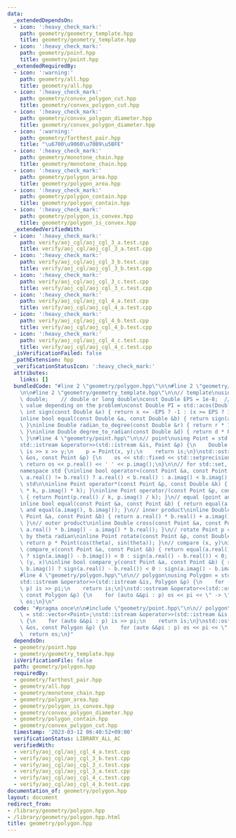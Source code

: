 ```yaml
---
data:
  _extendedDependsOn:
  - icon: ':heavy_check_mark:'
    path: geometry/geometry_template.hpp
    title: geometry/geometry_template.hpp
  - icon: ':heavy_check_mark:'
    path: geometry/point.hpp
    title: geometry/point.hpp
  _extendedRequiredBy:
  - icon: ':warning:'
    path: geometry/all.hpp
    title: geometry/all.hpp
  - icon: ':heavy_check_mark:'
    path: geometry/convex_polygon_cut.hpp
    title: geometry/convex_polygon_cut.hpp
  - icon: ':heavy_check_mark:'
    path: geometry/convex_polygon_diameter.hpp
    title: geometry/convex_polygon_diameter.hpp
  - icon: ':warning:'
    path: geometry/farthest_pair.hpp
    title: "\u6700\u9060\u70B9\u5BFE"
  - icon: ':heavy_check_mark:'
    path: geometry/monotone_chain.hpp
    title: geometry/monotone_chain.hpp
  - icon: ':heavy_check_mark:'
    path: geometry/polygon_area.hpp
    title: geometry/polygon_area.hpp
  - icon: ':heavy_check_mark:'
    path: geometry/polygon_contain.hpp
    title: geometry/polygon_contain.hpp
  - icon: ':heavy_check_mark:'
    path: geometry/polygon_is_convex.hpp
    title: geometry/polygon_is_convex.hpp
  _extendedVerifiedWith:
  - icon: ':heavy_check_mark:'
    path: verify/aoj_cgl/aoj_cgl_3_a.test.cpp
    title: verify/aoj_cgl/aoj_cgl_3_a.test.cpp
  - icon: ':heavy_check_mark:'
    path: verify/aoj_cgl/aoj_cgl_3_b.test.cpp
    title: verify/aoj_cgl/aoj_cgl_3_b.test.cpp
  - icon: ':heavy_check_mark:'
    path: verify/aoj_cgl/aoj_cgl_3_c.test.cpp
    title: verify/aoj_cgl/aoj_cgl_3_c.test.cpp
  - icon: ':heavy_check_mark:'
    path: verify/aoj_cgl/aoj_cgl_4_a.test.cpp
    title: verify/aoj_cgl/aoj_cgl_4_a.test.cpp
  - icon: ':heavy_check_mark:'
    path: verify/aoj_cgl/aoj_cgl_4_b.test.cpp
    title: verify/aoj_cgl/aoj_cgl_4_b.test.cpp
  - icon: ':heavy_check_mark:'
    path: verify/aoj_cgl/aoj_cgl_4_c.test.cpp
    title: verify/aoj_cgl/aoj_cgl_4_c.test.cpp
  _isVerificationFailed: false
  _pathExtension: hpp
  _verificationStatusIcon: ':heavy_check_mark:'
  attributes:
    links: []
  bundledCode: "#line 2 \"geometry/polygon.hpp\"\n\n#line 2 \"geometry/point.hpp\"\
    \n\n#line 2 \"geometry/geometry_template.hpp\"\n\n// template\nusing Double =\
    \ double;    // double or long double\nconst Double EPS = 1e-8;  // change the\
    \ value depending on the problem\nconst Double PI = std::acos(Double(-1));\ninline\
    \ int sign(const Double &x) { return x <= -EPS ? -1 : (x >= EPS ? 1 : 0); }\n\
    inline bool equal(const Double &a, const Double &b) { return sign(a - b) == 0;\
    \ }\ninline Double radian_to_degree(const Double &r) { return r * 180.0 / PI;\
    \ }\ninline Double degree_to_radian(const Double &d) { return d * PI / 180.0;\
    \ }\n#line 4 \"geometry/point.hpp\"\n\n// point\nusing Point = std::complex<Double>;\n\
    std::istream &operator>>(std::istream &is, Point &p) {\n    Double x, y;\n   \
    \ is >> x >> y;\n    p = Point(x, y);\n    return is;\n}\nstd::ostream &operator<<(std::ostream\
    \ &os, const Point &p) {\n    os << std::fixed << std::setprecision(15);\n   \
    \ return os << p.real() << ' ' << p.imag();\n}\n\n// for std::set, std::map, ...\n\
    namespace std {\ninline bool operator<(const Point &a, const Point &b) { return\
    \ a.real() != b.real() ? a.real() < b.real() : a.imag() < b.imag(); }\n}  // namespace\
    \ std\n\ninline Point operator*(const Point &p, const Double &k) { return Point(p.real()\
    \ * k, p.imag() * k); }\ninline Point operator/(const Point &p, const Double &k)\
    \ { return Point(p.real() / k, p.imag() / k); }\n// equal (point and point)\n\
    inline bool equal(const Point &a, const Point &b) { return equal(a.real(), b.real())\
    \ and equal(a.imag(), b.imag()); }\n// inner product\ninline Double dot(const\
    \ Point &a, const Point &b) { return a.real() * b.real() + a.imag() * b.imag();\
    \ }\n// outer product\ninline Double cross(const Point &a, const Point &b) { return\
    \ a.real() * b.imag() - a.imag() * b.real(); }\n// rotate Point p counterclockwise\
    \ by theta radian\ninline Point rotate(const Point &p, const Double &theta) {\
    \ return p * Point(cos(theta), sin(theta)); }\n// compare (x, y)\ninline bool\
    \ compare_x(const Point &a, const Point &b) { return equal(a.real(), b.real())\
    \ ? sign(a.imag() - b.imag()) < 0 : sign(a.real() - b.real()) < 0; }\n// compare\
    \ (y, x)\ninline bool compare_y(const Point &a, const Point &b) { return equal(a.imag(),\
    \ b.imag()) ? sign(a.real() - b.real()) < 0 : sign(a.imag() - b.imag()) < 0; }\n\
    #line 4 \"geometry/polygon.hpp\"\n\n// polygon\nusing Polygon = std::vector<Point>;\n\
    std::istream &operator>>(std::istream &is, Polygon &p) {\n    for (auto &&pi :\
    \ p) is >> pi;\n    return is;\n}\nstd::ostream &operator<<(std::ostream &os,\
    \ const Polygon &p) {\n    for (auto &&pi : p) os << pi << \" -> \";\n    return\
    \ os;\n}\n"
  code: "#pragma once\n\n#include \"geometry/point.hpp\"\n\n// polygon\nusing Polygon\
    \ = std::vector<Point>;\nstd::istream &operator>>(std::istream &is, Polygon &p)\
    \ {\n    for (auto &&pi : p) is >> pi;\n    return is;\n}\nstd::ostream &operator<<(std::ostream\
    \ &os, const Polygon &p) {\n    for (auto &&pi : p) os << pi << \" -> \";\n  \
    \  return os;\n}"
  dependsOn:
  - geometry/point.hpp
  - geometry/geometry_template.hpp
  isVerificationFile: false
  path: geometry/polygon.hpp
  requiredBy:
  - geometry/farthest_pair.hpp
  - geometry/all.hpp
  - geometry/monotone_chain.hpp
  - geometry/polygon_area.hpp
  - geometry/polygon_is_convex.hpp
  - geometry/convex_polygon_diameter.hpp
  - geometry/polygon_contain.hpp
  - geometry/convex_polygon_cut.hpp
  timestamp: '2023-03-12 06:40:52+09:00'
  verificationStatus: LIBRARY_ALL_AC
  verifiedWith:
  - verify/aoj_cgl/aoj_cgl_4_a.test.cpp
  - verify/aoj_cgl/aoj_cgl_3_b.test.cpp
  - verify/aoj_cgl/aoj_cgl_3_c.test.cpp
  - verify/aoj_cgl/aoj_cgl_3_a.test.cpp
  - verify/aoj_cgl/aoj_cgl_4_c.test.cpp
  - verify/aoj_cgl/aoj_cgl_4_b.test.cpp
documentation_of: geometry/polygon.hpp
layout: document
redirect_from:
- /library/geometry/polygon.hpp
- /library/geometry/polygon.hpp.html
title: geometry/polygon.hpp
---
```

